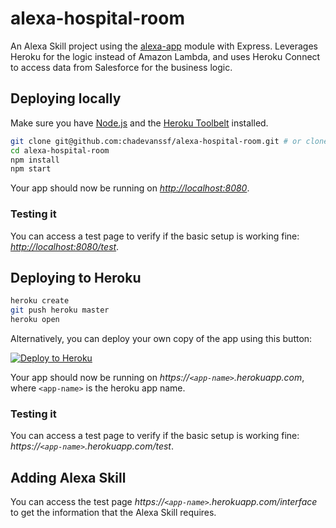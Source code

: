 # alexa-hospital-room

An Alexa Skill project using the [alexa-app](https://github.com/alexa-js/alexa-app) module with Express. Leverages Heroku for the logic instead of Amazon Lambda, and uses Heroku Connect to access data from Salesforce for the business logic.

## Deploying locally

Make sure you have [Node.js](http://nodejs.org/) and the [Heroku Toolbelt](https://toolbelt.heroku.com/) installed.

```sh
git clone git@github.com:chadevanssf/alexa-hospital-room.git # or clone your own fork
cd alexa-hospital-room
npm install
npm start
```

Your app should now be running on *[http://localhost:8080](http://localhost:8080)*.

### Testing it

You can access a test page to verify if the basic setup is working fine: *[http://localhost:8080/test](http://localhost:8080/test)*.

## Deploying to Heroku

```sh
heroku create
git push heroku master
heroku open
```

Alternatively, you can deploy your own copy of the app using this button:

[![Deploy to Heroku](https://www.herokucdn.com/deploy/button.png)](https://heroku.com/deploy?template=https://github.com/chadevanssf/alexa-hospital-room)

Your app should now be running on *https://`<app-name>`.herokuapp.com*, where `<app-name>` is the heroku app name.

### Testing it

You can access a test page to verify if the basic setup is working fine: *https://`<app-name>`.herokuapp.com/test*.

## Adding Alexa Skill

You can access the test page *https://`<app-name>`.herokuapp.com/interface* to get the information that the Alexa Skill requires.
